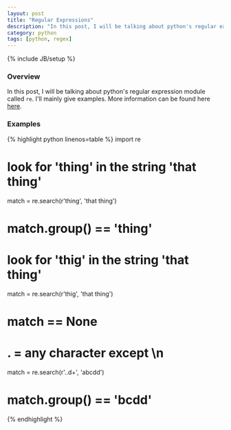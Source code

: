 ```yaml
---
layout: post
title: "Regular Expressions"
description: "In this post, I will be talking about python's regular expression module called `re`. I'll mainly give examples. More information can be found here [here](https://developers.google.com/edu/python/regular-expressions)."
category: python
tags: [python, regex]
---
```

{% include JB/setup %}

<!-- Overview -->
<h3>Overview</h3>

In this post, I will be talking about python's regular expression module called `re`. I'll mainly give examples. More information can be found here [here](https://developers.google.com/edu/python/regular-expressions).

<!-- Examples -->
<h3>Examples</h3>

{% highlight python linenos=table  %}
import re

# look for 'thing' in the string 'that thing'
match = re.search(r'thing', 'that thing')
# match.group() == 'thing'

# look for 'thig' in the string 'that thing'
match = re.search(r'thig', 'that thing')
# match == None

# . = any character except \n
match = re.search(r'..d+', 'abcdd')
# match.group() == 'bcdd' 
{% endhighlight %}